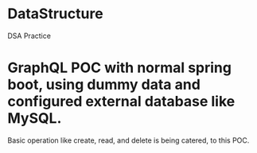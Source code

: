 # DataStructure
DSA Practice

# GraphQL POC with normal spring boot, using dummy data and configured external database like MySQL.
Basic operation like create, read, and delete is being catered, to this POC.
